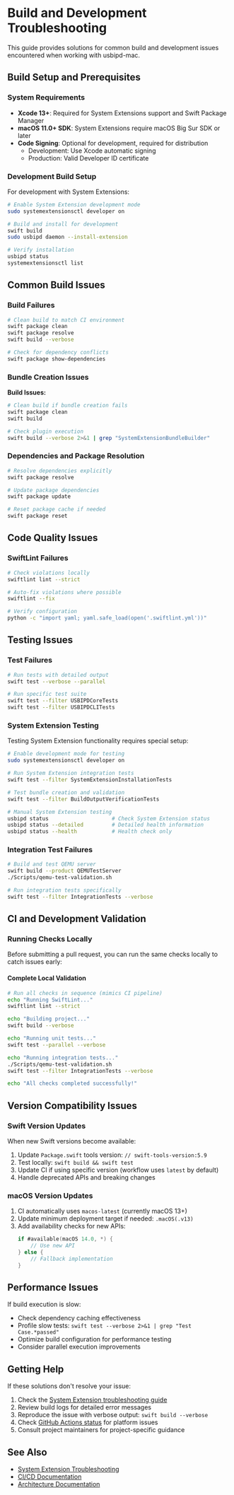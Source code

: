 # Build and Development Troubleshooting

This guide provides solutions for common build and development issues encountered when working with usbipd-mac.

## Build Setup and Prerequisites

### System Requirements

- **Xcode 13+**: Required for System Extensions support and Swift Package Manager
- **macOS 11.0+ SDK**: System Extensions require macOS Big Sur SDK or later  
- **Code Signing**: Optional for development, required for distribution
  - Development: Use Xcode automatic signing
  - Production: Valid Developer ID certificate

### Development Build Setup

For development with System Extensions:

```bash
# Enable System Extension development mode
sudo systemextensionsctl developer on

# Build and install for development
swift build
sudo usbipd daemon --install-extension

# Verify installation
usbipd status
systemextensionsctl list
```

## Common Build Issues

### Build Failures

```bash
# Clean build to match CI environment
swift package clean
swift package resolve
swift build --verbose

# Check for dependency conflicts
swift package show-dependencies
```

### Bundle Creation Issues

**Build Issues:**
```bash
# Clean build if bundle creation fails
swift package clean
swift build

# Check plugin execution
swift build --verbose 2>&1 | grep "SystemExtensionBundleBuilder"
```

### Dependencies and Package Resolution

```bash
# Resolve dependencies explicitly
swift package resolve

# Update package dependencies
swift package update

# Reset package cache if needed
swift package reset
```

## Code Quality Issues

### SwiftLint Failures

```bash
# Check violations locally
swiftlint lint --strict

# Auto-fix violations where possible
swiftlint --fix

# Verify configuration
python -c "import yaml; yaml.safe_load(open('.swiftlint.yml'))"
```

## Testing Issues

### Test Failures

```bash
# Run tests with detailed output
swift test --verbose --parallel

# Run specific test suite
swift test --filter USBIPDCoreTests
swift test --filter USBIPDCLITests
```

### System Extension Testing

Testing System Extension functionality requires special setup:

```bash
# Enable development mode for testing
sudo systemextensionsctl developer on

# Run System Extension integration tests
swift test --filter SystemExtensionInstallationTests

# Test bundle creation and validation
swift test --filter BuildOutputVerificationTests

# Manual System Extension testing
usbipd status                    # Check System Extension status
usbipd status --detailed         # Detailed health information
usbipd status --health           # Health check only
```

### Integration Test Failures

```bash
# Build and test QEMU server
swift build --product QEMUTestServer
./Scripts/qemu-test-validation.sh

# Run integration tests specifically
swift test --filter IntegrationTests --verbose
```

## CI and Development Validation

### Running Checks Locally

Before submitting a pull request, you can run the same checks locally to catch issues early:

#### Complete Local Validation
```bash
# Run all checks in sequence (mimics CI pipeline)
echo "Running SwiftLint..."
swiftlint lint --strict

echo "Building project..."
swift build --verbose

echo "Running unit tests..."
swift test --parallel --verbose

echo "Running integration tests..."
./Scripts/qemu-test-validation.sh
swift test --filter IntegrationTests --verbose

echo "All checks completed successfully!"
```

## Version Compatibility Issues

### Swift Version Updates

When new Swift versions become available:

1. Update `Package.swift` tools version: `// swift-tools-version:5.9`
2. Test locally: `swift build && swift test`
3. Update CI if using specific version (workflow uses `latest` by default)
4. Handle deprecated APIs and breaking changes

### macOS Version Updates

1. CI automatically uses `macos-latest` (currently macOS 13+)
2. Update minimum deployment target if needed: `.macOS(.v13)`
3. Add availability checks for new APIs:
   ```swift
   if #available(macOS 14.0, *) {
       // Use new API
   } else {
       // Fallback implementation
   }
   ```

## Performance Issues

If build execution is slow:
- Check dependency caching effectiveness
- Profile slow tests: `swift test --verbose 2>&1 | grep "Test Case.*passed"`
- Optimize build configuration for performance testing
- Consider parallel execution improvements

## Getting Help

If these solutions don't resolve your issue:

1. Check the [System Extension troubleshooting guide](system-extension-troubleshooting.md)
2. Review build logs for detailed error messages
3. Reproduce the issue with verbose output: `swift build --verbose`
4. Check [GitHub Actions status](https://www.githubstatus.com/) for platform issues
5. Consult project maintainers for project-specific guidance

## See Also

- [System Extension Troubleshooting](system-extension-troubleshooting.md)
- [CI/CD Documentation](../development/ci-cd.md)
- [Architecture Documentation](../development/architecture.md)